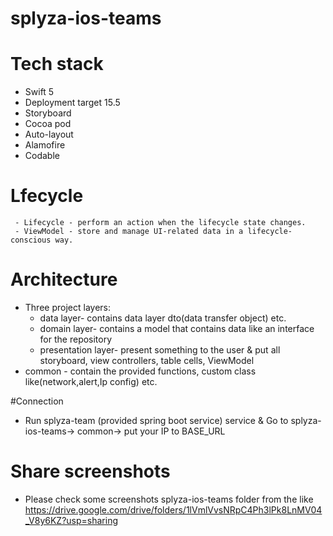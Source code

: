 # splyza-ios-teams

# Tech stack
- Swift 5
- Deployment target 15.5
- Storyboard
- Cocoa pod
- Auto-layout 
- Alamofire
- Codable

 # Lfecycle
     - Lifecycle - perform an action when the lifecycle state changes.
     - ViewModel - store and manage UI-related data in a lifecycle-conscious way.
# Architecture
- Three project layers:
  - data layer- contains  data layer dto(data transfer object) etc.
  - domain layer- contains a model that contains data like an interface for the repository
  - presentation layer- present something to the user & put all storyboard, view controllers, table cells, ViewModel
- common - contain the provided functions, custom class like(network,alert,Ip config) etc.

#Connection
 - Run splyza-team  (provided spring boot service) service & Go to splyza-ios-teams-> common-> put your IP to BASE_URL  

# Share screenshots
 - Please check some screenshots splyza-ios-teams folder from the like https://drive.google.com/drive/folders/1lVmlVvsNRpC4Ph3lPk8LnMV04_V8y6KZ?usp=sharing

